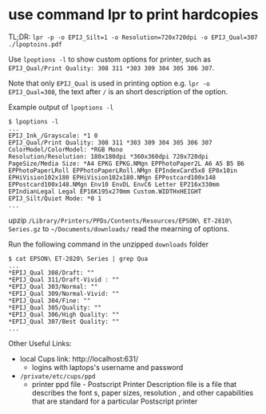 # use command lpr to print hardcopies

TL;DR: `lpr -p -o EPIJ_Silt=1 -o Resolution=720x720dpi -o EPIJ_Qual=307 ./lpoptoins.pdf`

Use `lpoptions -l` to show custom options for printer, such as `EPIJ_Qual/Print
Quality: 308 311 *303 309 304 305 306 307`.

Note that only `EPIJ_Qual` is used in printing option e.g. `lpr -o
EPIJ_Qual=308`, the text after `/` is an short description of the option.

Example output of `lpoptions -l`

```
$ lpoptions -l
...
EPIJ_Ink_/Grayscale: *1 0
EPIJ_Qual/Print Quality: 308 311 *303 309 304 305 306 307
ColorModel/ColorModel: *RGB Mono
Resolution/Resolution: 180x180dpi *360x360dpi 720x720dpi
PageSize/Media Size: *A4 EPKG EPKG.NMgn EPPhotoPaper2L A6 A5 B5 B6 EPPhotoPaperLRoll EPPhotoPaperLRoll.NMgn EPIndexCard5x8 EP8x10in EPHiVision102x180 EPHiVision102x180.NMgn EPPostcard100x148 EPPostcard100x148.NMgn Env10 EnvDL EnvC6 Letter EP216x330mm EPIndianLegal Legal EP16K195x270mm Custom.WIDTHxHEIGHT
EPIJ_Silt/Quiet Mode: *0 1
...
```

upzip `/Library/Printers/PPDs/Contents/Resources/EPSON\ ET-2810\ Series.gz` to
`~/Documents/downloads/` read the mearning of options.

Run the following command in the unzipped `downloads` folder
```
$ cat EPSON\ ET-2820\ Series | grep Qua
...
*EPIJ_Qual 308/Draft: ""
*EPIJ_Qual 311/Draft-Vivid : ""
*EPIJ_Qual 303/Normal: ""
*EPIJ_Qual 309/Normal-Vivid: ""
*EPIJ_Qual 304/Fine: ""
*EPIJ_Qual 305/Quality: ""
*EPIJ_Qual 306/High Quality: ""
*EPIJ_Qual 307/Best Quality: ""
...
```

Other Useful Links: 

- local Cups link: http://localhost:631/
    - logins with laptops's username and password
- `/private/etc/cups/ppd`
    - printer ppd file - Postscript Printer Description file is a file that describes the font s, paper sizes, resolution , and other capabilities that are standard for a particular Postscript printer

